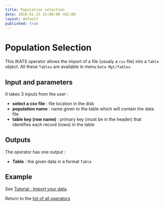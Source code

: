 ```yaml
---
title: Population selection
date: 2018-01-15 15:00:00 +02:00
layout: default
published: true
---
```

# Population Selection

This IKATS operator allows the import of a file (usualy a `csv` file) into a `Table` object. All these `Tables` are available in menu `Data Mgt/Tables`.


## Input and parameters

It takes 3 inputs from the user :

- **select a csv file** : file location in the disk
- **population name** : name given to the table which will contain the data file
- **table key (row name)** : primary key (must be in the header) that identifies each record (rows) in the table

## Outputs

The operator has one output :

 - **Table** : the given data  in a format `Table`

## Example
See [Tutorial : Import your data](/doc/tutorials/tuto_imports.html).



Return to the [list of all operators](/operators.html)
